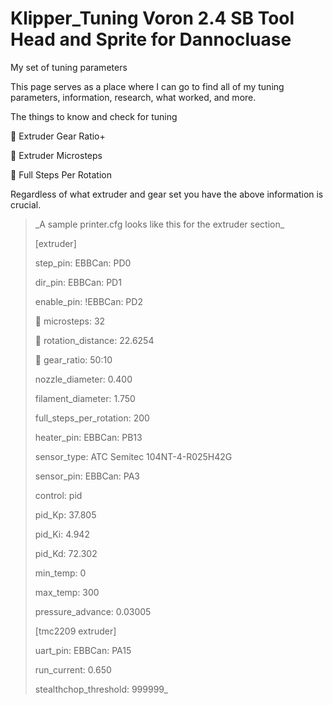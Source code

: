 # Klipper_Tuning Voron 2.4 SB Tool Head and Sprite for Dannocluase
My set of tuning parameters

This page serves as a place where I can go to find all of my tuning parameters, information, research, what worked, and more.


The things to know and check for tuning
   
   &#x1F535; Extruder Gear Ratio+
   
   &#x1F535; Extruder Microsteps
   
   &#x1F535; Full Steps Per Rotation

Regardless of what extruder and gear set you have the above information is crucial.

<blockquote>  _A sample printer.cfg looks like this for the extruder section_  
   
[extruder]

step_pin: EBBCan: PD0

dir_pin: EBBCan: PD1

enable_pin: !EBBCan: PD2

&#x1F535; microsteps: 32

&#x1F535; rotation_distance: 22.6254

&#x1F535; gear_ratio: 50:10 

nozzle_diameter: 0.400

filament_diameter: 1.750

full_steps_per_rotation: 200

heater_pin: EBBCan: PB13

sensor_type: ATC Semitec 104NT-4-R025H42G

sensor_pin: EBBCan: PA3

control: pid

pid_Kp: 37.805

pid_Ki: 4.942

pid_Kd: 72.302

min_temp: 0

max_temp: 300

pressure_advance: 0.03005

[tmc2209 extruder]

uart_pin: EBBCan: PA15

run_current: 0.650

stealthchop_threshold: 999999_


